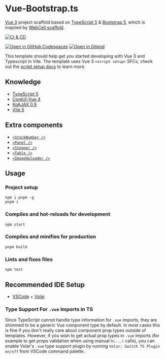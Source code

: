 # Vue-Bootstrap.ts

[Vue 3][1] project scaffold based on [TypeScript 5][2] & [Bootstrap 5][3],
which is inspired by [WebCell scaffold][4].

[![CI & CD](https://github.com/idea2app/Vue-Bootstrap-ts/actions/workflows/main.yml/badge.svg)][5]

[![Open in GitHub Codespaces](https://github.com/codespaces/badge.svg)][6]
[![Open in Gitpod](https://gitpod.io/button/open-in-gitpod.svg)][7]

This template should help get you started developing with Vue 3 and Typescript in Vite. The template uses Vue 3 `<script setup>` SFCs, check out the [script setup docs][8] to learn more.

## Knowledge

- [TypeScript 5][2]
- [CoreUI-Vue 4](https://coreui.io/vue/docs/)
- [KoAJAX 0.9](https://github.com/EasyWebApp/KoAJAX)
- [Vite 5](https://vitejs.dev/)

## Extra components

- [`<StockNumber />`](src/components/StockNumber.vue)
- [`<Panel />`](src/components/Panel.vue)
- [`<Stepper />`](src/components/Stepper.vue)
- [`<Table />`](src/components/Table.vue)
- [`<ImageUploader />`](src/components/ImageUploader.vue)

## Usage

### Project setup

```Shell
npm i pnpm -g
pnpm i
```

### Compiles and hot-reloads for development

```Shell
npm start
```

### Compiles and minifies for production

```Shell
pnpm build
```

### Lints and fixes files

```Shell
npm test
```

## Recommended IDE Setup

- [VSCode][9] + [Volar][10]

### Type Support For `.vue` Imports in TS

Since TypeScript cannot handle type information for `.vue` imports, they are shimmed to be a generic Vue component type by default. In most cases this is fine if you don't really care about component prop types outside of templates. However, if you wish to get actual prop types in `.vue` imports (for example to get props validation when using manual `h(...)` calls), you can enable Volar's `.vue` type support plugin by running `Volar: Switch TS Plugin on/off` from VSCode command palette.

[1]: https://vuejs.org/
[2]: https://www.typescriptlang.org/
[3]: https://getbootstrap.com/
[4]: https://github.com/EasyWebApp/scaffold
[5]: https://github.com/idea2app/Vue-Bootstrap-ts/actions/workflows/main.yml
[6]: https://codespaces.new/idea2app/Vue-Bootstrap-ts
[7]: https://gitpod.io/?autostart=true#https://github.com/idea2app/Vue-Bootstrap-ts
[8]: https://v3.vuejs.org/api/sfc-script-setup.html#sfc-script-setup
[9]: https://code.visualstudio.com/
[10]: https://marketplace.visualstudio.com/items?itemName=johnsoncodehk.volar
